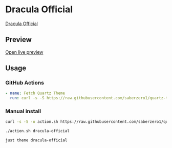 # Dracula Official

[Dracula Official](https://gitlab.com/chrismettal)

## Preview

[Open live preview](https://quartz-themes.github.io/dracula-official/)

## Usage

### GitHub Actions

```yaml
- name: Fetch Quartz Theme
  run: curl -s -S https://raw.githubusercontent.com/saberzero1/quartz-themes/master/action.sh | bash -s -- dracula-official
```

### Manual install

```bash
curl -s -S -o action.sh https://raw.githubusercontent.com/saberzero1/quartz-themes/master/action.sh

./action.sh dracula-official
```

```bash
just theme dracula-official
```
